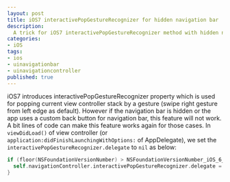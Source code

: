 ```yaml
---
layout: post
title: iOS7 interactivePopGestureRecognizer for hidden navigation bar
description:
  A trick for iOS7 interactivePopGestureRecognizer method with hidden navigation bar.
categories:
- iOS
tags:
- ios
- uinavigationbar
- uinavigationcontroller
published: true
---
```


iOS7 introduces interactivePopGestureRecognizer property which is used for popping current view controller stack by a gesture (swipe right gesture from left edge as default). However if the navigation bar is hidden or the app uses a custom back button for navigation bar, this feature will not work. A bit lines of code can make this feature works again for those cases. In `viewDidLoad()` of view controller (or `application:didFinishLaunchingWithOptions:` of AppDelegate), we set the `interactivePopGestureRecognizer.delegate` to `nil` as below:

```objective-c
if (floor(NSFoundationVersionNumber) > NSFoundationVersionNumber_iOS_6_1) {
  self.navigationController.interactivePopGestureRecognizer.delegate = nil;
}
```
